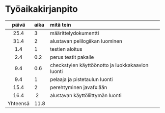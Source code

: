 # Työaikakirjanpito

| päivä | aika | mitä tein |
|:------:|:----|:------|
| 25.4 | 3 | määrittelydokumentti |
| 31.4 | 2 | alustavan pelilogiikan luominen |
| 1.4 | 1 | testien aloitus|
| 2.4 | 0.2 | perus testit pakalle |
| 9.4 | 0.6 | checkstylen käyttöönotto ja luokkakaavion luonti |
| 9.4 | 1 | pelaaja ja pistetaulun luonti |
| 15.4 | 2 | perehtyminen javafx:ään |
| 16.4 | 2 | alustavan käyttöliittymän luonti|
| Yhteensä | 11.8 | |
